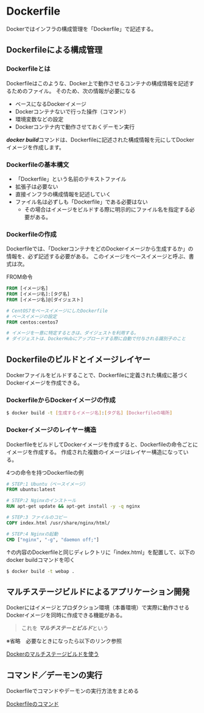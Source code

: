 # Dockerfile
Dockerではインフラの構成管理を「Dockerfile」で記述する。
## Dockerfileによる構成管理
### Dockerfileとは
Dockerfileはこのような、Docker上で動作させるコンテナの構成情報を記述するためのファイル。
そのため、次の情報が必要になる
- ベースになるDockerイメージ
- Dockerコンテナないで行った操作（コマンド）
- 環境変数などの設定
- Dockerコンテナ内で動作させておくデーモン実行

***docker build***コマンドは、Dockerfileに記述された構成情報を元にしてDockerイメージを作成します。

### Dockerfileの基本構文
- 「Dockerfile」という名前のテキストファイル
- 拡張子は必要ない
- 直接インフラの構成情報を記述していく
- ファイル名は必ずしも「Dockerfile」である必要はない
    - その場合はイメージをビルドする際に明示的にファイル名を指定する必要がある。

### Dockerfileの作成
Dockerfileでは、「DockerコンテナをどのDockerイメージから生成するか」の情報を、必ず記述する必要がある。
このイメージをベースイメージと呼ぶ、書式は次。

FROM命令
```dockerfile
FROM [イメージ名]
FROM [イメージ名]:[タグ名]
FROM [イメージ名]@[ダイジェスト]

# CentOS7をベースイメージにしたDockerfile
# ベースイメージの設定
FROM centos:centos7

# イメージを一意に特定するときは、ダイジェストを利用する。
# ダイジェストは、DockerHubにアップロードする際に自動で付与される識別子のこと
```

## Dockerfileのビルドとイメージレイヤー
Dockerファイルをビルドすることで、Dockerfileに定義された構成に基づくDockerイメージを作成できる。

### DockerfileからDockerイメージの作成

```sh
$ docker build -t [生成するイメージ名]:[タグ名] [Dockerfileの場所]
```

### Dockerイメージのレイヤー構造
DockerfileをビルドしてDockerイメージを作成すると、Dockerfileの命令ごとにイメージを作成する。
作成された複数のイメージはレイヤー構造になっている。

4つの命令を持つDockerfileの例

```dockerfile
# STEP:1 Ubuntu（ベースイメージ）
FROM ubuntu:latest

# STEP:2 Nginxのインストール
RUN apt-get update && apt-get install -y -q nginx

# STEP:3 ファイルのコピー
COPY index.html /usr/share/nginx/html/

# STEP:4 Nginxの起動
CMD ["nginx", "-g", "daemon off;"]
```

↑の内容のDockerfileと同じディレクトリに「index.html」を配置して、以下のdocker buildコマンドを叩く

```sh
$ docker build -t webap .
```

## マルチステージビルドによるアプリケーション開発
Dockerにはイメージとプロダクション環境（本番環境）で実際に動作させるDockerイメージを同時に作成できる機能がある。
> これを ***マルチステーとビルド***という

※省略　必要なときになったら以下のリンク参照

[Dockerのマルチステージビルドを使う](https://qiita.com/carimatics/items/01663d32bf9983cfbcfe)

## コマンド／デーモンの実行
Dockerfileでコマンドやデーモンの実行方法をまとめる

[Dockerfileのコマンド](https://qiita.com/kmats@github/items/27c09f34aa4d338d40fc)

